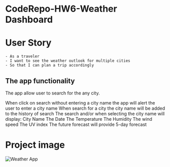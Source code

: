 # CodeRepo-HW6-Weather Dashboard

# User Story

```
- As a traveler
- I want to see the weather outlook for multiple cities
- So that I can plan a trip accordingly

```
## The app functionality

The app allow user to search for the any city.

When click on search without entering a city name the app will alert the user to enter a city name
When search for a city the city name will be added to the history of search
The search and/or when selecting the city name will display: 
City Name
The Date
The Temperature
The Humidity
The wind speed
The UV index
The future forecast will provide 5-day forecast

# Project image
![Weather App](WeatherApp.gif)



